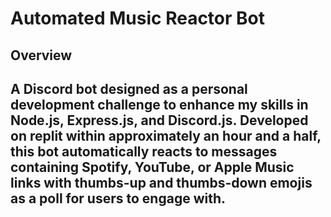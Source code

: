 # Automated Music Reactor Bot

## Overview
A Discord bot designed as a personal development challenge to enhance my skills in Node.js, Express.js, and Discord.js. Developed on replit within approximately an hour and a half, this bot automatically reacts to messages containing Spotify, YouTube, or Apple Music links with thumbs-up and thumbs-down emojis as a poll for users to engage with.
---
